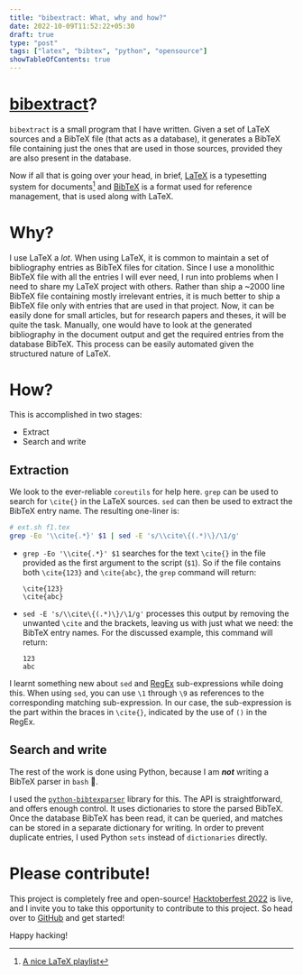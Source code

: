 ```yaml
---
title: "bibextract: What, why and how?"
date: 2022-10-09T11:52:22+05:30
draft: true
type: "post"
tags: ["latex", "bibtex", "python", "opensource"]
showTableOfContents: true
---
```


# [**bibextract**](https://github.com/CodePurble/bibextract)?
`bibextract` is a small program that I have written. Given a set of LaTeX
sources and a BibTeX file (that acts as a database), it generates a BibTeX file
containing just the ones that are used in those sources, provided they are also
present in the database.

Now if all that is going over your head, in brief,
[LaTeX](https://www.latex-project.org/about/) is a typesetting system for
documents[^1] and [BibTeX](http://www.bibtex.org/) is a format used for
reference management, that is used along with LaTeX.

[^1]: [A nice LaTeX
  playlist](https://www.youtube.com/watch?v=NwnYHoNtfJ0&list=PL-p5XmQHB_JSQvW8_mhBdcwEyxdVX0c1T)

# Why?
I use LaTeX a _lot_. When using LaTeX, it is common to maintain a set of
bibliography entries as BibTeX files for citation. Since I use a
monolithic BibTeX file with all the entries I will ever need, I run into
problems when I need to share my LaTeX project with others. Rather than ship a
~2000 line BibTeX file containing mostly irrelevant entries, it is much better
to ship a BibTeX file only with entries that are used in that project. Now,
it can be easily done for small articles, but for research papers and theses,
it will be quite the task. Manually, one would have to look at the generated
bibliography in the document output and get the required entries from the
database BibTeX. This process can be easily automated given the structured
nature of LaTeX.

# How?
This is accomplished in two stages:
* Extract
* Search and write

## Extraction
We look to the ever-reliable `coreutils` for help here. `grep` can be used to
search for `\cite{}` in the LaTeX sources. `sed` can then be used to extract
the BibTeX entry name. The resulting one-liner is:
```sh
# ext.sh f1.tex
grep -Eo '\\cite{.*}' $1 | sed -E 's/\\cite\{(.*)\}/\1/g'
```

* `grep -Eo '\\cite{.*}' $1` searches for the text `\cite{}` in
  the file provided as the first argument to the script (`$1`). So if the file
  contains both `\cite{123}` and `\cite{abc}`, the `grep` command will return:
  ```
  \cite{123}
  \cite{abc}
  ```
* `sed -E 's/\\cite\{(.*)\}/\1/g'` processes this output by removing the
  unwanted `\cite` and the brackets, leaving us with just what we need: the
  BibTeX entry names. For the discussed example, this command will return:
  ```
  123
  abc
  ```

I learnt something new about `sed` and [RegEx](https://regexone.com/)
sub-expressions while doing this. When using `sed`, you can use `\1` through
`\9` as references to the corresponding matching sub-expression. In our case,
the sub-expression is the part within the braces in `\cite{}`, indicated by the
use of `()` in the RegEx.

## Search and write
The rest of the work is done using Python, because I am **_not_** writing a
BibTeX parser in `bash` 🤣.

I used the
[`python-bibtexparser`](https://github.com/sciunto-org/python-bibtexparser)
library for this. The API is straightforward, and offers enough control. It
uses dictionaries to store the parsed BibTeX. Once the database BibTeX has been
read, it can be queried, and matches can be stored in a separate dictionary for
writing. In order to prevent duplicate entries, I used Python `sets` instead of
`dictionaries` directly.

# Please contribute!
This project is completely free and open-source! [Hacktoberfest
2022](https://hacktoberfest.com/) is live, and I invite you to take this
opportunity to contribute to this project. So head over to
[GitHub](https://github.com/CodePurble/bibextract) and get started!

Happy hacking!
